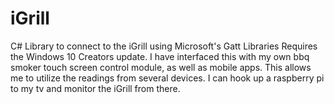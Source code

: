 # iGrill
C# Library to connect to the iGrill using Microsoft's Gatt Libraries
Requires the Windows 10 Creators update. I have interfaced this with my own bbq smoker touch screen control module, as well as mobile apps.
This allows me to utilize the readings from several devices. I can hook up a raspberry pi to my tv and monitor the iGrill from there.
